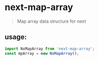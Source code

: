 # next-map-array

> Map array data structure for next

## usage:

```js
import NxMapArray from 'next-map-array';
const mpArray = new NxMapArray();
```
